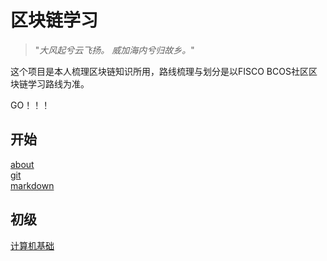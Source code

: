 
# 区块链学习

> "_大风起兮云飞扬。 威加海内兮归故乡。_"

这个项目是本人梳理区块链知识所用，路线梳理与划分是以FISCO BCOS社区区块链学习路线为准。

GO！！！

## 开始

[about](00-start/about/Resume.md)  
[git](00-start/git/gitflow.md)  
[markdown](00-start/markdown/Markdown-Syntax.md)

## 初级

[计算机基础](01-初级/1.计算机基础.md)  





